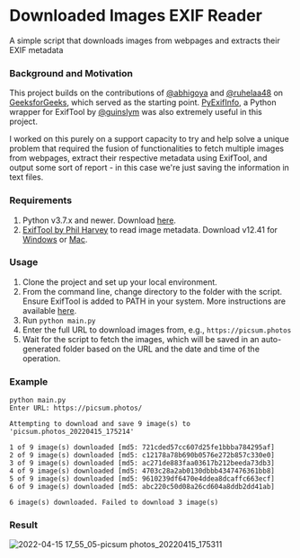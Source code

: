 # Downloaded Images EXIF Reader
A simple script that downloads images from webpages and extracts their EXIF metadata

### Background and Motivation
This project builds on the contributions of [@abhigoya](https://auth.geeksforgeeks.org/user/abhigoya) and [@ruhelaa48](https://auth.geeksforgeeks.org/user/ruhelaa48) on [GeeksforGeeks](https://www.geeksforgeeks.org/how-to-download-all-images-from-a-web-page-in-python/), which served as the starting point. [PyExifInfo](https://github.com/guinslym/pyexifinfo), a Python wrapper for ExifTool by [@guinslym](https://github.com/guinslym) was also extremely useful in this project.

I worked on this purely on a support capacity to try and help solve a unique problem that required the fusion of functionalities to fetch multiple images from webpages, extract their respective metadata using ExifTool, and output some sort of report - in this case we're just saving the information in text files. 

### Requirements

1. Python v3.7.x and newer. Download [here](https://www.python.org/downloads/).
2. [ExifTool by Phil Harvey](https://exiftool.org/index.html) to read image metadata. Download v12.41 for [Windows](https://exiftool.org/exiftool-12.41.zip) or [Mac](https://exiftool.org/ExifTool-12.41.dmg).

### Usage
1. Clone the project and set up your local environment.
2. From the command line, change directory to the folder with the script. Ensure ExifTool is added to PATH in your system. More instructions are available [here](https://exiftool.org/install.html).
3. Run `python main.py`
4. Enter the full URL to download images from, e.g., `https://picsum.photos`
5. Wait for the script to fetch the images, which will be saved in an auto-generated folder based on the URL and the date and time of the operation.

### Example

````
python main.py
Enter URL: https://picsum.photos/

Attempting to download and save 9 image(s) to 'picsum.photos_20220415_175214'

1 of 9 image(s) downloaded [md5: 721cded57cc607d25fe1bbba784295af]
2 of 9 image(s) downloaded [md5: c12178a78b690b0576e272b857c330e0]
3 of 9 image(s) downloaded [md5: ac271de883faa03617b212beeda73db3]
4 of 9 image(s) downloaded [md5: 4703c28a2ab0130dbbb4347476361bb8]
5 of 9 image(s) downloaded [md5: 9610239df6470e4ddea8dcaffc663ecf]
6 of 9 image(s) downloaded [md5: abc220c50d08a26cd604a8ddb2dd41ab]

6 image(s) downloaded. Failed to download 3 image(s)

````
### Result
![2022-04-15 17_55_05-picsum photos_20220415_175311](https://user-images.githubusercontent.com/29301735/163586612-a9c0fc67-de29-4318-a876-62763f9958cb.png)


